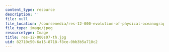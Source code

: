 ```yaml
---
content_type: resource
description: ''
file: null
file_location: /coursemedia/res-12-000-evolution-of-physical-oceanography-spring-2007/82710c506a158718f8ce0bb3b5a710c2_res-12-000s07-th.jpg
file_type: image/jpeg
resourcetype: Image
title: res-12-000s07-th.jpg
uid: 82710c50-6a15-8718-f8ce-0bb3b5a710c2
---
```

